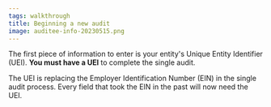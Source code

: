 ```yaml
---
tags: walkthrough
title: Beginning a new audit
image: auditee-info-20230515.png
---
```


The first piece of information to enter is your entity's Unique Entity Identifier (UEI). **You must have a UEI** to complete the single audit.

The UEI is replacing the Employer Identification Number (EIN) in the single audit process. Every field that took the EIN in the past will now need the UEI.
